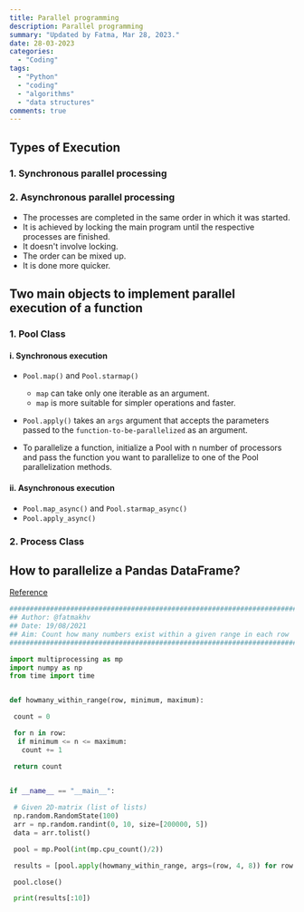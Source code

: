 ```yaml
---
title: Parallel programming
description: Parallel programming
summary: "Updated by Fatma, Mar 28, 2023."
date: 28-03-2023
categories:
  - "Coding"
tags:
  - "Python"
  - "coding"
  - "algorithms"
  - "data structures"
comments: true
---
```

## Types of Execution

### 1. Synchronous parallel processing

### 2. Asynchronous parallel processing

- The processes are completed in the same order in which it was started.
- It is achieved by locking the main program until the respective processes are finished.
- It doesn't involve locking.
- The order can be mixed up.
- It is done more quicker.

## Two main objects to implement parallel execution of a function

### 1. Pool Class

#### i. Synchronous execution

- `Pool.map()` and `Pool.starmap()`
  - `map` can take only one iterable as an argument.
  - `map` is more suitable for simpler operations and faster.

- `Pool.apply()` takes an `args` argument that accepts the parameters passed to the `function-to-be-parallelized` as an argument.

- To parallelize a function, initialize a Pool with n number of processors and pass the function you want to parallelize to one of the Pool parallelization methods.

#### ii. Asynchronous execution

- `Pool.map_async()` and `Pool.starmap_async()`
- `Pool.apply_async()`

### 2. Process Class

## How to parallelize a Pandas DataFrame?

[Reference](https://www.machinelearningplus.com/python/parallel-processing-python/)

```python
##############################################################################
## Author: @fatmakhv
## Date: 19/08/2021
## Aim: Count how many numbers exist within a given range in each row
##############################################################################

import multiprocessing as mp
import numpy as np
from time import time


def howmany_within_range(row, minimum, maximum):

 count = 0

 for n in row:
  if minimum <= n <= maximum:
   count += 1

 return count


if __name__ == "__main__":
 
 # Given 2D-matrix (list of lists)
 np.random.RandomState(100)
 arr = np.random.randint(0, 10, size=[200000, 5])
 data = arr.tolist()

 pool = mp.Pool(int(mp.cpu_count()/2))

 results = [pool.apply(howmany_within_range, args=(row, 4, 8)) for row in data]

 pool.close()

 print(results[:10])
```
